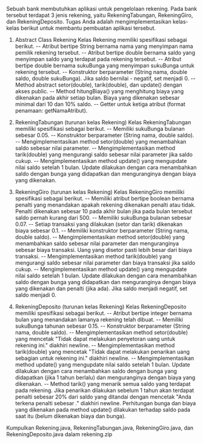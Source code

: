 Sebuah bank membutuhkan aplikasi untuk pengelolaan rekening. Pada bank tersebut terdapat 3 jenis rekening, yaitu RekeningTabungan, RekeningGiro, dan RekeningDeposito. Tugas Anda adalah mengimplementasikan kelas-kelas berikut untuk membantu pembuatan aplikasi tersebut.

1. Abstract Class Rekening
Kelas Rekening memiliki spesifikasi sebagai berikut.
-- Atribut bertipe String bernama nama yang menyimpan nama pemilik rekening tersebut.
-- Atribut bertipe double bernama saldo yang menyimpan saldo yang terdapat pada rekening tersebut.
-- Atribut bertipe double bernama sukuBunga yang menyimpan sukuBunga untuk rekening tersebut.
-- Konstruktor berparameter (String nama, double saldo, double sukuBunga). Jika saldo bernilai - negatif, set menjadi 0.
-- Method abstract setor(double), tarik(double), dan update() dengan akses public.
-- Method hitungBiaya() yang menghitung biaya yang dikenakan pada akhir setiap bulan. Biaya yang dikenakan sebesar minimal dari 10 dan 10% saldo.
-- Getter untuk ketiga atribut (format penamaan: getNamaAtribut).

2. RekeningTabungan (turunan kelas Rekening)
Kelas RekeningTabungan memiliki spesifikasi sebagai berikut.
-- Memiliki sukuBunga bulanan sebesar 0.05.
-- Konstruktor berparameter (String nama, double saldo).
-- Mengimplementasikan method setor(double) yang menambahkan saldo sebesar nilai parameter.
-- Mengimplementasikan method tarik(double) yang mengurangi saldo sebesar nilai parameter jika saldo cukup.
-- Mengimplementasikan method update() yang mengupdate nilai saldo setelah 1 bulan. Update dilakukan dengan cara menambahkan saldo dengan bunga yang didapatkan dan menguranginya dengan biaya yang dikenakan.

3. RekeningGiro (turunan kelas Rekening)
Kelas RekeningGiro memiliki spesifikasi sebagai berikut.
-- Memiliki atribut bertipe boolean bernama penalti yang menandakan apakah rekening dikenakan penalti atau tidak. Penalti dikenakan sebesar 10 pada akhir bulan jika pada bulan tersebut saldo pernah kurang dari 500.
-- Memiliki sukuBunga bulanan sebesar 0.07.
-- Setiap transaksi yang dilakukan (setor dan tarik) dikenakan biaya sebesar 0.1.
-- Memiliki konstruktor berparameter (String nama, double saldo).
-- Mengimplementasikan method setor(double) yang menambahkan saldo sebesar nilai parameter dan menguranginya sebesar biaya transaksi. Uang yang disetor pasti lebih besar dari biaya transaksi.
-- Mengimplementasikan method tarik(double) yang mengurangi saldo sebesar nilai parameter dan biaya transaksi jika saldo cukup.
-- Mengimplementasikan method update() yang mengupdate nilai saldo setelah 1 bulan. Update dilakukan dengan cara menambahkan saldo dengan bunga yang didapatkan dan menguranginya dengan biaya yang dikenakan dan penalti (jika ada). Jika saldo menjadi negatif, set saldo menjadi 0.

4. RekeningDeposito (turunan kelas Rekening)
Kelas RekeningDeposito memiliki spesifikasi sebagai berikut.
-- Atribut bertipe integer bernama bulan yang menandakan lamanya rekening telah dibuat.
-- Memiliki sukuBunga tahunan sebesar 0.15.
-- Konstruktor berparameter (String nama, double saldo).
-- Mengimplementasikan method setor(double) yang mencetak "Tidak dapat melakukan penyetoran uang untuk rekening ini." diakhiri newline.
-- Mengimplementasikan method tarik(double) yang mencetak "Tidak dapat melakukan penarikan uang sebagian untuk rekening ini." diakhiri newline.
-- Mengimplementasikan method update() yang mengupdate nilai saldo setelah 1 bulan. Update dilakukan dengan cara menambahkan saldo dengan bunga yang didapatkan (jika 1 tahun berlalu) dan menguranginya dengan biaya yang dikenakan.
-- Method tarik() yang menarik semua saldo yang terdapat pada rekening. Jika penarikan dilakukan sebelum 1 tahun akan terdapat penalti sebesar 20% dari saldo yang ditandai dengan mencetak "Anda terkena penalti sebesar <penalti>." diakhiri newline.
Perhitungan bunga dan biaya yang dikenakan pada method update() dilakukan terhadap saldo pada saat itu (belum dikenakan biaya dan bunga).

Kumpulkan Rekening.java, RekeningTabungan.java, RekeningGiro.java, dan RekeningDeposito.java dalam rekening.zip
